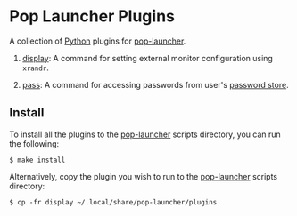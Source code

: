 # Pop Launcher Plugins

A collection of [Python] plugins for [pop-launcher].

1. [display](display): A command for setting external monitor configuration
   using `xrandr`.

2. [pass](pass): A command for accessing passwords from user's [password store].

## Install

To install all the plugins to the [pop-launcher] scripts directory, you can run
the following:

    $ make install
    
Alternatively, copy the plugin you wish to run to the [pop-launcher] scripts
directory:

    $ cp -fr display ~/.local/share/pop-launcher/plugins

[Python]: https://python.org
[pop-launcher]: https://github.com/pop-os/launcher
[password store]: https://www.passwordstore.org/
